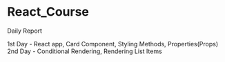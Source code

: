 # React_Course

Daily Report

1st Day - React app, Card Component, Styling Methods, Properties(Props)
2nd Day - Conditional Rendering, Rendering List Items